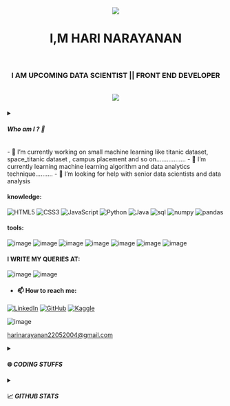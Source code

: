 <div align="center">
<img src="https://rishavanand.github.io/static/images/greetings.gif" align="center" style="width:50%">
</div>
<h1 align="center">I,M HARI NARAYANAN</h1>
<br>
<h3 align="center">I AM UPCOMING DATA SCIENTIST || FRONT END DEVELOPER </h3></font>
<br>
<div align="center">
 <img src="https://blog.imarticus.org/wp-content/uploads/2020/09/rt.gif">
</div>
<br>
<details> 
 <summary><h4><i><b>Who am I ? 🤔</b></i></h4></summary>

*I am Hari Narayanan R. I am a self-motivated Developer👨‍💻, passionate Data Scientist👨‍🔬 handling some state-of-the-art AI technologies🌟 across various disciplines. Fusing together Data Science and Software Engineering, I am now in the track of taking powerful AI Research and producing into applications that reach millions.*

 </details>
 <br>
- 🔭 I’m currently working on small  machine learning like titanic dataset, space_titanic dataset , campus placement and so on.................
- 🌱 I’m currently learning  machine learning algorithm and data analytics technique..........
- 🤔 I’m looking for help with senior data scientists and data analysis


#### knowledge:
![HTML5](https://img.shields.io/badge/html5-%23E34F26.svg?style=for-the-badge&logo=html5&logoColor=white)
![CSS3](https://img.shields.io/badge/css3-%231572B6.svg?style=for-the-badge&logo=css3&logoColor=white)
![JavaScript](https://img.shields.io/badge/javascript-%23323330.svg?style=for-the-badge&logo=javascript&logoColor=%23F7DF1E)
![Python](https://img.shields.io/badge/python-3670A0?style=for-the-badge&logo=python&logoColor=ffdd54)
![Java](https://img.shields.io/badge/java-%23ED8B00.svg?style=for-the-badge&logo=java&logoColor=white)
![sql](https://user-images.githubusercontent.com/117098032/211061175-ad012d37-5cee-481f-a00e-ffdf94070ea1.png)
![numpy](https://user-images.githubusercontent.com/117098032/211061305-ef9c59f1-a9d7-448d-b4d0-c0ada831c518.png)
![pandas](https://user-images.githubusercontent.com/117098032/211061367-27e1c80e-b140-45c2-baf4-1e12f95fa285.png)



#### tools:
![image](https://user-images.githubusercontent.com/117098032/211061822-501f72a3-c200-4f60-9888-b3bf172e4b91.png)
![image](https://user-images.githubusercontent.com/117098032/211061887-96db0e83-a8ca-40e8-bbf5-67559372dcd2.png)
![image](https://user-images.githubusercontent.com/117098032/211061920-d836c507-d6c2-4393-bd6f-37ef2924c091.png)
![image](https://user-images.githubusercontent.com/117098032/211061957-8c99a407-c0d2-4a1c-83d6-b9db95ac771c.png)
![image](https://user-images.githubusercontent.com/117098032/211061995-4f9e1e3c-8ca2-487b-9bd5-245b641a572f.png)
![image](https://user-images.githubusercontent.com/117098032/211062043-afc75104-ef4c-43c6-9dcf-ea8234101e53.png)
![image](https://user-images.githubusercontent.com/117098032/211062084-16ff11ef-5c3f-498c-87ec-ebd8bd950fa3.png)



#### I WRITE MY QUERIES AT:
![image](https://user-images.githubusercontent.com/117098032/211062207-69a8dcb7-d1da-4a19-8c7a-aeee8a128e34.png)
![image](https://user-images.githubusercontent.com/117098032/211062242-a271660c-631b-47ce-b14d-fa689f565b78.png)




- #### 📫 How to reach me:
[![LinkedIn](https://img.shields.io/badge/linkedin-%230077B5.svg?style=for-the-badge&logo=linkedin&logoColor=white)](www.linkedin.com/in/hari-narayanan-8bb040229)
[![GitHub](https://img.shields.io/badge/github-%23121011.svg?style=for-the-badge&logo=github&logoColor=white)](https://github.com/hari22offical)
[![Kaggle](https://img.shields.io/badge/Kaggle-035a7d?style=for-the-badge&logo=kaggle&logoColor=white)](https://www.kaggle.com/harinarayanan22/account)

![image](https://user-images.githubusercontent.com/117098032/211065777-7ec4dc03-8d9b-407b-aac4-a0e31a8c7cf9.png)




harinarayanan22052004@gmail.com



<details> 
 <summary><h4> 🌐 <i>CODING STUFFS</i></h4></summary>
  
 <div align="center">
  
   #### 👩🏻‍💻 <i>PROGRAMMING & MARKUP LANGUAGES</i>
   ![Generic badge](https://img.shields.io/badge/PYTHON-3776AB?logo=python&logoColor=fff&style=flat)
   ![Generic badge](https://img.shields.io/badge/MY%20SQL-4479A1?logo=mysql&logoColor=fff&style=flat)
   ![Generic badge](https://img.shields.io/badge/HTML5-E34F26?logo=html5&logoColor=fff&style=flat)
   ![Generic badge](https://img.shields.io/badge/CSS3-1572B6?logo=css3&logoColor=fff&style=flat)

   #### 🧰 <i>LIBRARIES & FRAMEWORK</i>
   ![Generic badge](https://img.shields.io/badge/NUMPY-013243?logo=numpy&logoColor=fff&style=flat)
   ![Generic badge](https://img.shields.io/badge/PANDAS-150458?logo=pandas&logoColor=fff&style=flat)
   ![Generic badge](https://img.shields.io/badge/SCIKIT--LEARN-F7931E?logo=scikitlearn&logoColor=fff&style=flat)
   ![Generic badge](https://img.shields.io/badge/OPENCV-5C3EE8?logo=opencv&logoColor=fff&style=flat)
   ![Generic badge](https://img.shields.io/badge/STREAMLIT-FF4B4B?logo=streamlit&logoColor=fff&style=flat)

  
   #### ✍🏻 <i>I WRITE MY QUERIES AT:</i>
   
   [![Generic badge](https://img.shields.io/badge/STACK%20OVERFLOW-F58025?logo=stackoverflow&logoColor=fff&style=flat)](https://stackoverflow.com/users/20901973/jeyasri-senthil)
   [![Generic badge](https://img.shields.io/badge/QUORA-B92B27?logo=quora&logoColor=fff&style=flat)](https://www.quora.com/profile/Jeyasri-Senthil)
   <div>
</details>

<details> 
 <summary><h4> 📈 <i>GITHUB STATS</i></h4></summary>
  
 <div align="center">



<a href='https://archiveprogram.github.com/'><img src='https://raw.githubusercontent.com/acervenky/animated-github-badges/master/assets/acbadge.gif' width='40' height='40'></a> <a href='https://docs.github.com/en/developers'><img src='https://raw.githubusercontent.com/acervenky/animated-github-badges/master/assets/devbadge.gif' width='40' height='40'></a> <a href='https://github.com/pricing'><img src='https://raw.githubusercontent.com/acervenky/animated-github-badges/master/assets/pro.gif' width='40' height='40'></a> <a href='https://stars.github.com/'><img src='https://raw.githubusercontent.com/acervenky/animated-github-badges/master/assets/starbadge.gif' width='35' height='35'></a> <a href='https://docs.github.com/en/github/supporting-the-open-source-community-with-github-sponsors'><img src='https://raw.githubusercontent.com/acervenky/animated-github-badges/master/assets/sponsorbadge.gif' width='35' height='35'></a> 

[![trophy](https://github-profile-trophy.vercel.app/?username=hari22offical)](https://github.com/ryo-ma/github-profile-trophy)

[![Top Langs](https://github-readme-stats.vercel.app/api/top-langs/?username=hari22offical)](https://github.com/anuraghazra/github-readme-stats)

![GitHub stats](https://github-readme-stats.vercel.app/api?username=hari22offical&show_icons=true&count_private=true)  
  

![GitHub metrics](https://metrics.lecoq.io/hari22offical)  

![GitHub streak stats](https://streak-stats.demolab.com/?user=hari22offical)  

![Profile views](https://gpvc.arturio.dev/hari22offical)  
